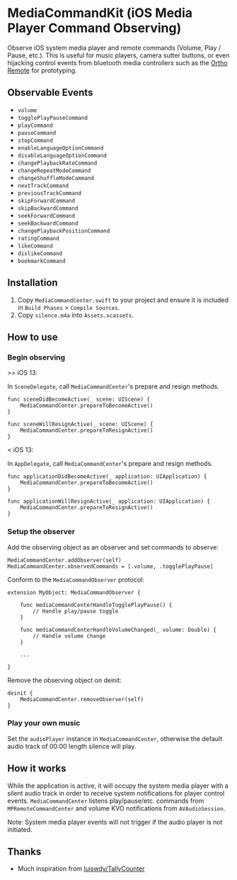 # MediaCommandKit (iOS Media Player Command Observing)
Observe iOS system media player and remote commands (Volume, Play / Pause, etc.). This is useful for music players, camera sutter buttons, or even hijacking control events from bluetooth media controllers such as the [Ortho Remote](https://teenage.engineering/products/orthoremote) for prototyping.


## Observable Events
* `volume`
* `togglePlayPauseCommand`
* `playCommand`
* `pauseCommand`
* `stopCommand`
* `enableLanguageOptionCommand`
* `disableLanguageOptionCommand`
* `changePlaybackRateCommand`
* `changeRepeatModeCommand`
* `changeShuffleModeCommand`
* `nextTrackCommand`
* `previousTrackCommand`
* `skipForwardCommand`
* `skipBackwardCommand`
* `seekForwardCommand`
* `seekBackwardCommand`
* `changePlaybackPositionCommand`
* `ratingCommand`
* `likeCommand`
* `dislikeCommand`
* `bookmarkCommand`


## Installation
1. Copy `MediaCommandCenter.swift` to your project and ensure it is included in `Build Phases` > `Compile Sources`.
2. Copy `silence.m4a` into `Assets.xcassets`.


## How to use

### Begin observing
\>= iOS 13:

In `SceneDelegate`, call `MediaCommandCenter`'s prepare and resign methods.

```
func sceneDidBecomeActive(_ scene: UIScene) {
    MediaCommandCenter.prepareToBecomeActive()
}

func sceneWillResignActive(_ scene: UIScene) {
    MediaCommandCenter.prepareToResignActive()
}
```

< iOS 13:

In `AppDelegate`, call `MediaCommandCenter`'s prepare and resign methods.
```
func applicationDidBecomeActive(_ application: UIApplication) {
    MediaCommandCenter.prepareToBecomeActive()
}

func applicationWillResignActive(_ application: UIApplication) {
    MediaCommandCenter.prepareToResignActive()
}
```

### Setup the observer
Add the observing object as an observer and set commands to observe:
```
MediaCommandCenter.addObserver(self)
MediaCommandCenter.observedCommands = [.volume, .togglePlayPause]
```

Conform to the `MediaCommandObserver` protocol:
```
extension MyObject: MediaCommandObserver {
    
    func mediaCommandCenterHandleTogglePlayPause() {
        // Handle play/pause toggle
    }
    
    func mediaCommandCenterHandleVolumeChanged(_ volume: Double) {
        // Handle volume change 
    }
    
    ...
    
}
```

Remove the observing object on deinit:
```
deinit {
    MediaCommandCenter.removeObserver(self)
}
```

### Play your own music
Set the `audioPlayer` instance in `MediaCommandCenter`, otherwise the default audio track of 00:00 length silence will play.


## How it works
While the application is active, it will occupy the system media player with a silent audio track in order to receive system notifications for player control events. `MediaCommandCenter` listens play/pause/etc. commands from `MPRemoteCommandCenter` and volume KVO notifications from `AVAudioSession`.

Note: System media player events will not trigger if the audio player is not initiated.


## Thanks
* Much inspiration from [luiswdy/TallyCounter](https://github.com/luiswdy/TallyCounter)
